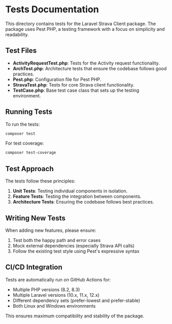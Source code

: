 # Tests Documentation

This directory contains tests for the Laravel Strava Client package. The package uses Pest PHP, a testing framework with a focus on simplicity and readability.

## Test Files

- **ActivityRequestTest.php**: Tests for the Activity request functionality.
- **ArchTest.php**: Architecture tests that ensure the codebase follows good practices.
- **Pest.php**: Configuration file for Pest PHP.
- **StravaTest.php**: Tests for core Strava client functionality.
- **TestCase.php**: Base test case class that sets up the testing environment.

## Running Tests

To run the tests:

```bash
composer test
```

For test coverage:

```bash
composer test-coverage
```

## Test Approach

The tests follow these principles:

1. **Unit Tests**: Testing individual components in isolation.
2. **Feature Tests**: Testing the integration between components.
3. **Architecture Tests**: Ensuring the codebase follows best practices.

## Writing New Tests

When adding new features, please ensure:

1. Test both the happy path and error cases
2. Mock external dependencies (especially Strava API calls)
3. Follow the existing test style using Pest's expressive syntax

## CI/CD Integration

Tests are automatically run on GitHub Actions for:
- Multiple PHP versions (8.2, 8.3)
- Multiple Laravel versions (10.x, 11.x, 12.x)
- Different dependency sets (prefer-lowest and prefer-stable)
- Both Linux and Windows environments

This ensures maximum compatibility and stability of the package.